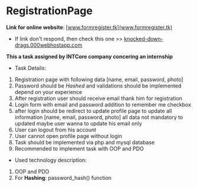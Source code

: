# RegistrationPage

**Link for online website**: [www.formregister.tk](www.formregister.tk)

- If link don't respond, then check this one >> [knocked-down-drags.000webhostapp.com](knocked-down-drags.000webhostapp.com)

**This a task assigned by INTCore company concering an internship**

- Task Details:

1. Registration page with following data [name, email, password, photo]
2. Password should be *Hashed* and validations should be implemented depend on your experience
3. After registration user should receive email thank him for registration
4. Login form with email and password addition to remember me checkbox
5. after login should be redirect to update profile page to update all information [name, email, password, photo] all data not mandatory to updated maybe user wanna to update his email only 
6. User can logout from his account 
7. User cannot open profile page without login 
8. Task should be implemented via php and mysql database
9. Recommended to implement task with OOP and PDO

- Used technology description:

1. OOP and PDO
2. For **Hashing**: password_hash() function
